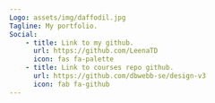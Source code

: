 ```yaml
---
Logo: assets/img/daffodil.jpg
Tagline: My portfolio.
Social:
    - title: Link to my github.
      url: https://github.com/LeenaTD
      icon: fas fa-palette
    - title: Link to courses repo github.
      url: https://github.com/dbwebb-se/design-v3
      icon: fab fa-github
---
```

